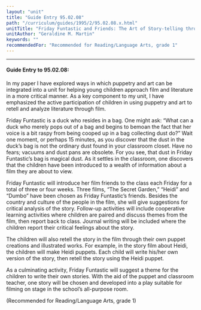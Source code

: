 ```yaml
---
layout: "unit"
title: "Guide Entry 95.02.08"
path: "/curriculum/guides/1995/2/95.02.08.x.html"
unitTitle: "Friday Funtastic and Friends: The Art of Story-telling through Film"
unitAuthor: "Geraldine M. Martin"
keywords: ""
recommendedFor: "Recommended for Reading/Language Arts, grade 1"
---
```

<body>
<hr/>
<h4>
Guide Entry to 95.02.08:
</h4>
In my paper I have explored ways in which puppetry and art can be integrated into a unit for helping young children approach film and literature in a more critical manner. As a key component to my unit, I have emphasized the active participation of children in using puppetry and art to retell and analyze literature through film.
<p>
Friday Funtastic is a duck who resides in a bag. One might ask: “What can a duck who merely pops out of a bag and begins to bemoan the fact that her voice is a bit raspy from being cooped up in a bag collecting dust do?” Wait one moment, or perhaps 15 minutes, as you discover that the dust in the duck’s bag is not the ordinary dust found in your classroom closet. Have no fears; vacuums and dust pans are obsolete. For you see, that dust in Friday Funtastic’s bag is magical dust. As it settles in the classroom, one discovers that the children have been introduced to a wealth of information about a film they are about to view.
</p>
<p>
Friday Funtastic will introduce her film friends to the class each Friday for a total of three or four weeks. Three films, “The Secret Garden,” “Heidi” and “Dumbo” have been chosen as Friday Funtastic’s friends. Besides the country and culture of the people in the film, she will give suggestions for critical analysis of the story. Follow-up activities will include cooperative learning activities where children are paired and discuss themes from the film, then report back to class. Journal writing will be included where the children report their critical feelings about the story.
</p>
<p>
The children will also retell the story in the film through their own puppet creations and illustrated works. For example, in the story film about Heidi, the children will make Heidi puppets. Each child will write his/her own version of the story, then retell the story using the Heidi puppet.
</p>
<p>
As a culminating activity, Friday Funtastic will suggest a theme for the children to write their own stories. With the aid of the puppet and classroom teacher, one story will be chosen and developed into a play suitable for filming on stage in the school’s all-purpose room.
</p>
<p>
(Recommended for Reading/Language Arts, grade 1)
</p>
</body>